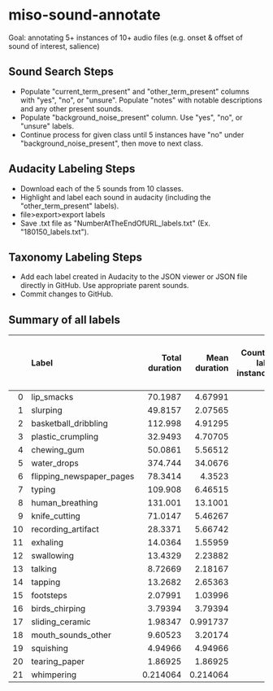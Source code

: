 # miso-sound-annotate

Goal: annotating 5+ instances of 10+ audio files (e.g. onset & offset of sound of interest, salience)

## Sound Search Steps
- Populate "current_term_present" and "other_term_present" columns with "yes", "no", or "unsure". Populate "notes" with notable descriptions and any other present sounds. 
- Populate "background_noise_present" column. Use "yes", "no", or "unsure" labels. 
- Continue process for given class until 5 instances have "no" under "background_noise_present", then move to next class. 

## Audacity Labeling Steps
- Download each of the 5 sounds from 10 classes. 
- Highlight and label each sound in audacity (including the "other_term_present" labels). 
- file>export>export labels
- Save .txt file as "NumberAtTheEndOfURL_labels.txt" (Ex. "180150_labels.txt"). 

## Taxonomy Labeling Steps
- Add each label created in Audacity to the JSON viewer or JSON file directly in GitHub. Use appropriate parent sounds. 
- Commit changes to GitHub.

## Summary of all labels

<!---
start_sync_summary_table_label
-->
|    | Label                    |   Total duration |   Mean duration |   Count of label instances |   Count of files with label |
|---:|:-------------------------|-----------------:|----------------:|---------------------------:|----------------------------:|
|  0 | lip_smacks               |        70.1987   |        4.67991  |                         15 |                           6 |
|  1 | slurping                 |        49.8157   |        2.07565  |                         24 |                           6 |
|  2 | basketball_dribbling     |       112.998    |        4.91295  |                         23 |                           5 |
|  3 | plastic_crumpling        |        32.9493   |        4.70705  |                          7 |                           5 |
|  4 | chewing_gum              |        50.0861   |        5.56512  |                          9 |                           5 |
|  5 | water_drops              |       374.744    |       34.0676   |                         11 |                           5 |
|  6 | flipping_newspaper_pages |        78.3414   |        4.3523   |                         18 |                           5 |
|  7 | typing                   |       109.908    |        6.46515  |                         17 |                           5 |
|  8 | human_breathing          |       131.001    |       13.1001   |                         10 |                           5 |
|  9 | knife_cutting            |        71.0147   |        5.46267  |                         13 |                           5 |
| 10 | recording_artifact       |        28.3371   |        5.66742  |                          5 |                           4 |
| 11 | exhaling                 |        14.0364   |        1.55959  |                          9 |                           4 |
| 12 | swallowing               |        13.4329   |        2.23882  |                          6 |                           3 |
| 13 | talking                  |         8.72669  |        2.18167  |                          4 |                           3 |
| 14 | tapping                  |        13.2682   |        2.65363  |                          5 |                           2 |
| 15 | footsteps                |         2.07991  |        1.03996  |                          2 |                           2 |
| 16 | birds_chirping           |         3.79394  |        3.79394  |                          1 |                           1 |
| 17 | sliding_ceramic          |         1.98347  |        0.991737 |                          2 |                           1 |
| 18 | mouth_sounds_other       |         9.60523  |        3.20174  |                          3 |                           1 |
| 19 | squishing                |         4.94966  |        4.94966  |                          1 |                           1 |
| 20 | tearing_paper            |         1.86925  |        1.86925  |                          1 |                           1 |
| 21 | whimpering               |         0.214064 |        0.214064 |                          1 |                           1 |
<!---
stop_sync_summary_table_label
-->
